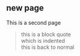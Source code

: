 ## new page 
This is a second page
> this is a block quote  
> which is indented  
this is back to normal
